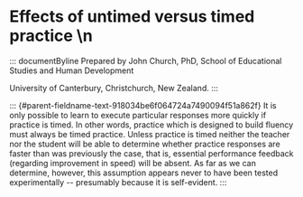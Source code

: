 # Effects of untimed versus timed practice \n

::: documentByline
Prepared by John Church, PhD, School of Educational Studies and Human
Development

University of Canterbury, Christchurch, New Zealand.
:::

::: {#parent-fieldname-text-918034be6f064724a7490094f51a862f}
It is only possible to learn to execute particular responses more
quickly if practice is timed. In other words, practice which is designed
to build fluency must always be timed practice. Unless practice is timed
neither the teacher nor the student will be able to determine whether
practice responses are faster than was previously the case, that is,
essential performance feedback (regarding improvement in speed) will be
absent. As far as we can determine, however, this assumption appears
never to have been tested experimentally -- presumably because it is
self-evident.
:::
